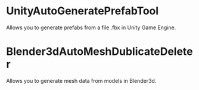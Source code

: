 # UnityAutoGeneratePrefabTool
Allows you to generate prefabs from a file .fbx in Unity Game Engine.

# Blender3dAutoMeshDublicateDeleter
Allows you to generate mesh data from models in Blender3d.
